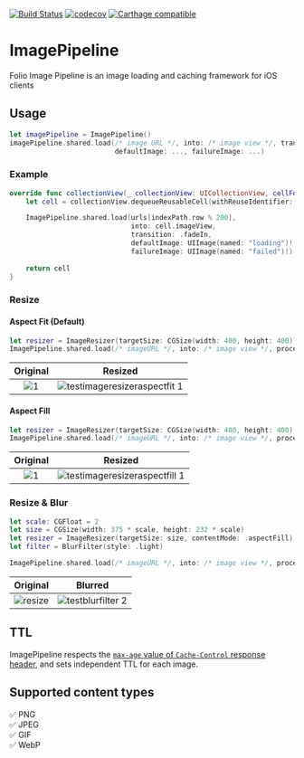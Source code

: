 [![Build Status](https://app.bitrise.io/app/70a57d2f2d06e76e/status.svg?token=wHsIhXanHWmWXA-busKYDQ&branch=master)](https://app.bitrise.io/app/70a57d2f2d06e76e)
[![codecov](https://codecov.io/gh/folio-sec/ImagePipeline/branch/master/graph/badge.svg)](https://codecov.io/gh/folio-sec/ImagePipeline)
[![Carthage compatible](https://img.shields.io/badge/Carthage-compatible-4BC51D.svg?style=flat)](https://github.com/Carthage/Carthage)

# ImagePipeline
Folio Image Pipeline is an image loading and caching framework for iOS clients

## Usage


```swift
let imagePipeline = ImagePipeline()
imagePipeline.shared.load(/* image URL */, into: /* image view */, transition: .fadeIn /* default is `.none`*/,
                          defaultImage: ..., failureImage: ...)
```

### Example

```swift
override func collectionView(_ collectionView: UICollectionView, cellForItemAt indexPath: IndexPath) -> UICollectionViewCell {
    let cell = collectionView.dequeueReusableCell(withReuseIdentifier: "cell", for: indexPath) as! Cell

    ImagePipeline.shared.load(urls[indexPath.row % 200],
                              into: cell.imageView,
                              transition: .fadeIn,
                              defaultImage: UIImage(named: "loading")!,
                              failureImage: UIImage(named: "failed")!)
    
    return cell
}
```

### Resize

#### Aspect Fit (Default)

```swift
let resizer = ImageResizer(targetSize: CGSize(width: 400, height: 400))
ImagePipeline.shared.load(/* imageURL */, into: /* image view */, processors: [resizer])
```

|Original|Resized|
|:-:|:-:|
|![1](https://user-images.githubusercontent.com/40610/50732276-11ff2080-11bb-11e9-863c-bbfa815a9e76.png)|![testimageresizeraspectfit 1](https://user-images.githubusercontent.com/40610/50732270-eaa85380-11ba-11e9-900c-7f5fa9df9334.png)|

#### Aspect Fill

```swift
let resizer = ImageResizer(targetSize: CGSize(width: 400, height: 400), contentMode: .aspectFill)
ImagePipeline.shared.load(/* imageURL */, into: /* image view */, processors: [resizer])
```

|Original|Resized|
|:-:|:-:|
|![1](https://user-images.githubusercontent.com/40610/50732276-11ff2080-11bb-11e9-863c-bbfa815a9e76.png)|![testimageresizeraspectfill 1](https://user-images.githubusercontent.com/40610/50732269-eaa85380-11ba-11e9-9b02-c268e377532b.png)|


### Resize & Blur

```swift
let scale: CGFloat = 2
let size = CGSize(width: 375 * scale, height: 232 * scale)
let resizer = ImageResizer(targetSize: size, contentMode: .aspectFill)
let filter = BlurFilter(style: .light)

ImagePipeline.shared.load(/* imageURL */, into: /* image view */, processors: [resizer, filter])
```

|Original|Blurred|
|:-:|:-:|
|![resize](https://user-images.githubusercontent.com/40610/50732307-a79ab000-11bb-11e9-87c6-0a83a845c076.jpeg)|![testblurfilter 2](https://user-images.githubusercontent.com/40610/50732310-b84b2600-11bb-11e9-9f38-e0f80632e1a4.png)|

## TTL

ImagePipeline respects the [`max-age` value of `Cache-Control` response header](https://developer.mozilla.org/en-US/docs/Web/HTTP/Headers/Cache-Control), and sets independent TTL for each image.

## Supported content types

✅ PNG  
✅ JPEG  
✅ GIF  
✅ WebP 
